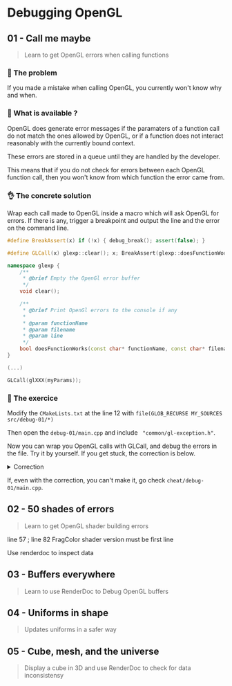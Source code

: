 # Debugging OpenGL



## 01 - Call me maybe

> Learn to get OpenGL errors when calling functions

### 🤔 The problem

If you made a mistake when calling OpenGL, you currently won't know why and when.

### 🧐 What is available ?

OpenGL does generate error messages if the paramaters of a function call do not match the ones allowed by OpenGL, or if a function does not interact reasonably with the currently bound context.

These errors are stored in a queue until they are handled by the developer. 

This means that if you do not check for errors between each OpenGL function call, then you won't know from which function the error came from.

### 👌 The concrete solution

Wrap each call made to OpenGL inside a macro which will ask OpenGL for errors. If there is any, trigger a breakpoint and output the line and the error on the command line.

```C++
#define BreakAssert(x) if (!x) { debug_break(); assert(false); }

#define GLCall(x) glexp::clear(); x; BreakAssert(glexp::doesFunctionWorks(#x, __FILE__, __LINE__))

namespace glexp {
    /**
     * @brief Empty the OpenGl error buffer
     */
    void clear();

    /**
     * @brief Print OpenGl errors to the console if any
     * 
     * @param functionName
     * @param filename
     * @param line
     */
    bool doesFunctionWorks(const char* functionName, const char* filename, int line);
}

(...)

GLCall(glXXX(myParams));
```

### 💪 The exercice

Modify the `CMakeLists.txt` at the line 12 with `file(GLOB_RECURSE MY_SOURCES src/debug-01/*)`

Then open the `debug-01/main.cpp` and include ` "common/gl-exception.h"`. 

Now you can wrap you OpenGL calls with GLCall, and debug the errors in the file. Try it by yourself. If you get stuck, the correction is below.

<details><summary>Correction</summary>

There were 2 mistakes to find :

- line 24, 25, 26 : GL_FRAMEBUFFER to GL_ARRAY_BUFFER 
- line 31 :  glGenVertexArrays(0, &vao); to  glGenVertexArrays(1, &vao);

</details>

If, even with the correction, you can't make it, go check `cheat/debug-01/main.cpp`.

## 02 - 50 shades of errors

> Learn to get OpenGL shader building errors

line 57 ;
line 82 FragColor
shader version must be first line

Use renderdoc to inspect data

## 03 - Buffers everywhere

> Learn to use RenderDoc to Debug OpenGL buffers



## 04 - Uniforms in shape

> Updates uniforms in a safer way

## 05 - Cube, mesh, and the universe

> Display a cube in 3D and use RenderDoc to check for data inconsistensy
